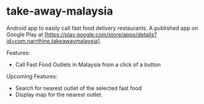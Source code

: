 take-away-malaysia
==================

Android app to easily call fast food delivery restaurants. A published app on Google Play at [https://play.google.com/store/apps/details?id=com.narrthine.takeawaymalaysia].

Features:

- Call Fast Food Outlets in Malaysia from a click of a button

Upcoming Features:

- Search for nearest outlet of the selected fast food
- Display map for the nearest outlet.

